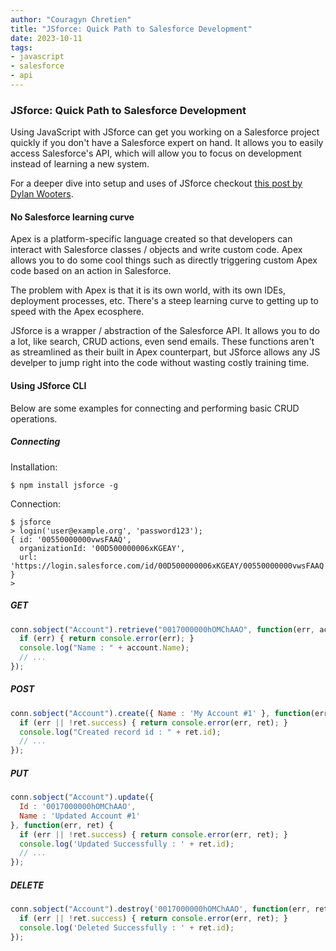 ```yaml
---
author: "Couragyn Chretien"
title: "JSforce: Quick Path to Salesforce Development"
date: 2023-10-11
tags:
- javascript
- salesforce
- api
---
```


### JSforce: Quick Path to Salesforce Development

Using JavaScript with JSforce can get you working on a Salesforce project quickly if you don't have a Salesforce expert on hand. It allows you to easily access Salesforce's API, which will allow you to focus on development instead of learning a new system.

For a deeper dive into setup and uses of JSforce checkout [this post by Dylan Wooters](/blog/2020/03/salesforce-integration-with-node/).

#### No Salesforce learning curve

Apex is a platform-specific language created so that developers can interact with Salesforce classes / objects and write custom code. Apex allows you to do some cool things such as directly triggering custom Apex code based on an action in Salesforce.

The problem with Apex is that it is its own world, with its own IDEs, deployment processes, etc. There's a steep learning curve to getting up to speed with the Apex ecosphere.

JSforce is a wrapper / abstraction of the Salesforce API. It allows you to do a lot, like search, CRUD actions, even send emails. These functions aren't as streamlined as their built in Apex counterpart, but JSforce allows any JS develper to jump right into the code without wasting costly training time.

#### Using JSforce CLI

Below are some examples for connecting and performing basic CRUD operations.

##### Connecting

Installation:
```plain
$ npm install jsforce -g
```

Connection:
```plain
$ jsforce
> login('user@example.org', 'password123');
{ id: '00550000000vwsFAAQ',
  organizationId: '00D500000006xKGEAY',
  url: 'https://login.salesforce.com/id/00D500000006xKGEAY/00550000000vwsFAAQ' }
>
```

##### GET

```js
conn.sobject("Account").retrieve("0017000000hOMChAAO", function(err, account) {
  if (err) { return console.error(err); }
  console.log("Name : " + account.Name);
  // ...
});
```

##### POST

```js
conn.sobject("Account").create({ Name : 'My Account #1' }, function(err, ret) {
  if (err || !ret.success) { return console.error(err, ret); }
  console.log("Created record id : " + ret.id);
  // ...
});
```

##### PUT

```js
conn.sobject("Account").update({ 
  Id : '0017000000hOMChAAO',
  Name : 'Updated Account #1'
}, function(err, ret) {
  if (err || !ret.success) { return console.error(err, ret); }
  console.log('Updated Successfully : ' + ret.id);
  // ...
});
```

##### DELETE

```js
conn.sobject("Account").destroy('0017000000hOMChAAO', function(err, ret) {
  if (err || !ret.success) { return console.error(err, ret); }
  console.log('Deleted Successfully : ' + ret.id);
});
```